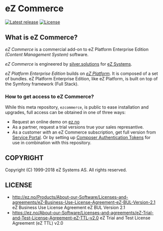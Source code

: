# eZ Commerce

[![Latest release](https://img.shields.io/github/release/ezsystems/ezcommerce.svg?style=flat-square)](https://github.com/ezsystems/ezplatform-ee/releases)
[![License](https://img.shields.io/packagist/l/ezsystems/ezcommerce.svg?style=flat-square)](LICENSE)


## What is eZ Commerce?
*eZ Commerce* is a commercial add-on to eZ Platform Enterprise Edition _(Content Management System)_ software.

*eZ Commerce* is engineered by [silver.solutions](https://www.silversolutions.de/en/) for [eZ Systems](https://ez.no).

*eZ Platform Enterprise Edition* builds on *[eZ Platform](https://github.com/ezsystems/ezplatform)*. It is composed of a set of bundles. eZ Platform Enterprise Edition, like eZ Platform, is built on top of the Symfony framework (Full Stack).

### How to get access to eZ Commerce?
 While this meta repository, `ezcommerce`, is public to ease installation and upgrades, full access can be obtained in one of three ways:
- Request an online demo on [ez.no](https://ez.no/Products/eZ-Commerce)
- As a partner, request a trial versions true your sales represantive.
- As a customer _with_ an eZ Commerce subscription, get full version from [Service Portal](https://support.ez.no/Downloads).
  Or by setting up [Composer Authentication Tokens](https://doc.ez.no/display/DEVELOPER/Using+Composer) for use in combination with this repository.


## COPYRIGHT
Copyright (C) 1999-2018 eZ Systems AS. All rights reserved.

## LICENSE
- http://ez.no/Products/About-our-Software/Licenses-and-agreements/eZ-Business-Use-License-Agreement-eZ-BUL-Version-2.1 eZ Business Use License Agreement eZ BUL Version 2.1
- https://ez.no/About-our-Software/Licenses-and-agreements/eZ-Trial-and-Test-License-Agreement-eZ-TTL-v2.0 eZ Trial and Test License Agreement (eZ TTL) v2.0
